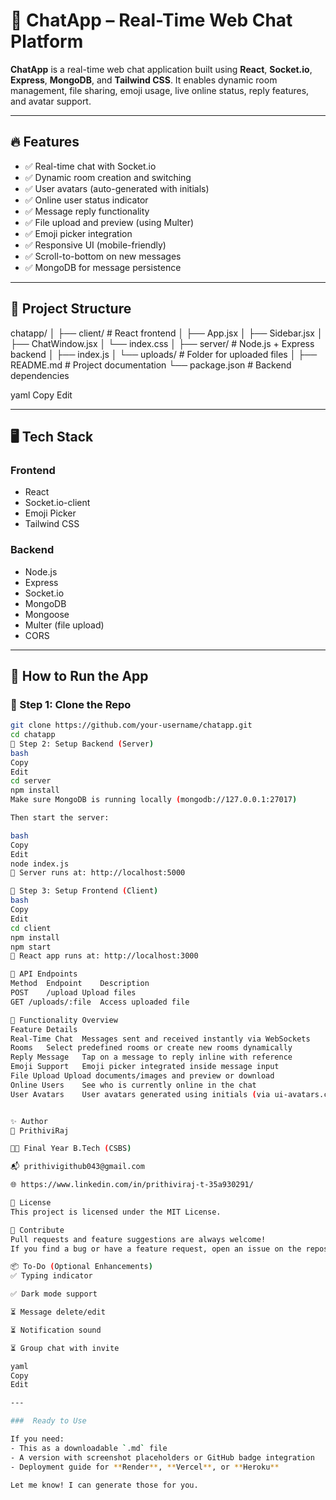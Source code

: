 # 💬 ChatApp – Real-Time Web Chat Platform

**ChatApp** is a real-time web chat application built using **React**, **Socket.io**, **Express**, **MongoDB**, and **Tailwind CSS**. It enables dynamic room management, file sharing, emoji usage, live online status, reply features, and avatar support.

---

## 🔥 Features

- ✅ Real-time chat with Socket.io
- ✅ Dynamic room creation and switching
- ✅ User avatars (auto-generated with initials)
- ✅ Online user status indicator
- ✅ Message reply functionality
- ✅ File upload and preview (using Multer)
- ✅ Emoji picker integration
- ✅ Responsive UI (mobile-friendly)
- ✅ Scroll-to-bottom on new messages
- ✅ MongoDB for message persistence

---

## 📁 Project Structure

chatapp/
│
├── client/ # React frontend
│ ├── App.jsx
│ ├── Sidebar.jsx
│ ├── ChatWindow.jsx
│ └── index.css
│
├── server/ # Node.js + Express backend
│ ├── index.js
│ └── uploads/ # Folder for uploaded files
│
├── README.md # Project documentation
└── package.json # Backend dependencies

yaml
Copy
Edit

---

## 🖥️ Tech Stack

### Frontend
- React
- Socket.io-client
- Emoji Picker
- Tailwind CSS

### Backend
- Node.js
- Express
- Socket.io
- MongoDB
- Mongoose
- Multer (file upload)
- CORS

---

## 🚀 How to Run the App

### 📌 Step 1: Clone the Repo

```bash
git clone https://github.com/your-username/chatapp.git
cd chatapp
📌 Step 2: Setup Backend (Server)
bash
Copy
Edit
cd server
npm install
Make sure MongoDB is running locally (mongodb://127.0.0.1:27017)

Then start the server:

bash
Copy
Edit
node index.js
📍 Server runs at: http://localhost:5000

📌 Step 3: Setup Frontend (Client)
bash
Copy
Edit
cd client
npm install
npm start
📍 React app runs at: http://localhost:3000

📂 API Endpoints
Method	Endpoint	Description
POST	/upload	Upload files
GET	/uploads/:file	Access uploaded file

🧠 Functionality Overview
Feature	Details
Real-Time Chat	Messages sent and received instantly via WebSockets
Rooms	Select predefined rooms or create new rooms dynamically
Reply Message	Tap on a message to reply inline with reference
Emoji Support	Emoji picker integrated inside message input
File Upload	Upload documents/images and preview or download
Online Users	See who is currently online in the chat
User Avatars	User avatars generated using initials (via ui-avatars.com)


✨ Author
👤 PrithiviRaj

🧑‍💻 Final Year B.Tech (CSBS)

📬 prithivigithub043@gmail.com

🌐 https://www.linkedin.com/in/prithiviraj-t-35a930291/

📄 License
This project is licensed under the MIT License.

🙌 Contribute
Pull requests and feature suggestions are always welcome!
If you find a bug or have a feature request, open an issue on the repository.

📦 To-Do (Optional Enhancements)
✅ Typing indicator

✅ Dark mode support

⏳ Message delete/edit

⏳ Notification sound

⏳ Group chat with invite

yaml
Copy
Edit

---

###  Ready to Use

If you need:
- This as a downloadable `.md` file  
- A version with screenshot placeholders or GitHub badge integration  
- Deployment guide for **Render**, **Vercel**, or **Heroku**

Let me know! I can generate those for you.